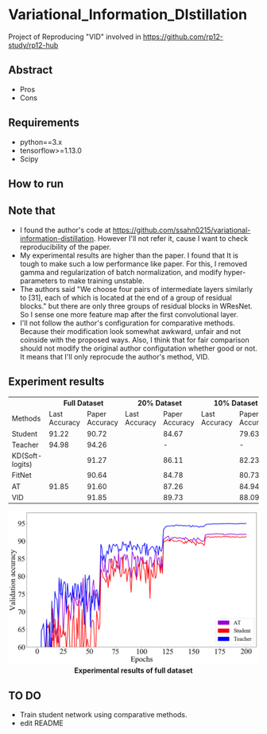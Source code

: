 # Variational_Information_DIstillation
Project of Reproducing "VID" involved in https://github.com/rp12-study/rp12-hub


## Abstract
- Pros
- Cons

## Requirements
* python==3.x
* tensorflow>=1.13.0
* Scipy
## How to run

## Note that
- I found the author's code at https://github.com/ssahn0215/variational-information-distillation. However I'll not refer it, cause I want to check reproducibility of the paper.
- My experimental results are higher than the paper. I found that It is tough to make such a low performance like paper. For this, I removed gamma and regularization of batch normalization, and modify hyper-parameters to make training unstable.
- The authors said "We choose four pairs of intermediate layers similarly to [31], each of which is located at the end of a group of residual blocks." but there are only three groups of residual blocks in WResNet. So I sense one more feature map after the first convolutional layer.
- I'll not follow the author's configuration for comparative methods. Because their modification look somewhat awkward, unfair and not coinside with the proposed ways. Also, I think that for fair comparison should not modify the original author configutation whether good or not. It means that I'll only reprocude the author's method, VID.

## Experiment results
<table>
  <tr>
    <th></th><th colspan="2">Full Dataset</th><th colspan="2">20% Dataset</th><th colspan="2">10% Dataset</th><th colspan="2">2% Dataset</th>
  </tr>
  <tr>
    <td>Methods</td><td>Last Accuracy</td><td>Paper Accuracy</td><td>Last Accuracy</td><td>Paper Accuracy</td><td>Last Accuracy</td><td>Paper Accuracy</td><td>Last Accuracy</td><td>Paper Accuracy</td>
  </tr>
  <tr>
    <td>Student</td>  <td>91.22</td><td>90.72</td><td></td><td>84.67</td><td></td><td>79.63</td><td></td><td>58.84</td>
  </tr>
  <tr>
    <td>Teacher</td>  <td>94.98</td><td>94.26</td><td></td><td>-</td><td></td><td>-</td><td></td><td>-</td>
  </tr>
  <tr>
    <td>KD(Soft-logits)</td>  <td></td><td>91.27</td><td></td><td>86.11</td><td></td><td>82.23</td><td></td><td>64.24</td>
  </tr>
  <tr>
    <td>FitNet</td>  <td></td><td>90.64</td><td></td><td>84.78</td><td></td><td>80.73</td><td></td><td>68.90</td>
  </tr>
  <tr>
    <td>AT</td>  <td>91.85</td><td>91.60</td><td></td><td>87.26</td><td></td><td>84.94</td><td></td><td>73.40</td>
  </tr>
  <tr>
    <td>VID</td>  <td></td><td>91.85</td><td></td><td>89.73</td><td></td><td>88.09</td><td></td><td>81.59</td>
  </tr>
</table>
<p align="center">
  <img src="plots.png" width="600"><br>
  <b>Experimental results of full dataset</b>  
</p>

## TO DO
- Train student network using comparative methods.
- edit README
